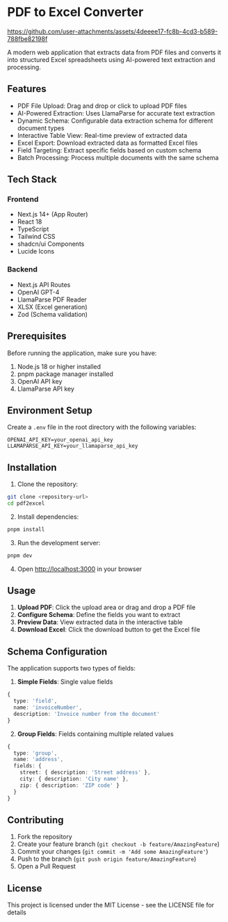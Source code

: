 # PDF to Excel Converter



https://github.com/user-attachments/assets/4deeee17-fc8b-4cd3-b589-788fbe82198f



A modern web application that extracts data from PDF files and converts it into structured Excel spreadsheets using AI-powered text extraction and processing.

## Features

- PDF File Upload: Drag and drop or click to upload PDF files
- AI-Powered Extraction: Uses LlamaParse for accurate text extraction
- Dynamic Schema: Configurable data extraction schema for different document types
- Interactive Table View: Real-time preview of extracted data
- Excel Export: Download extracted data as formatted Excel files
- Field Targeting: Extract specific fields based on custom schema
- Batch Processing: Process multiple documents with the same schema

## Tech Stack

### Frontend
- Next.js 14+ (App Router)
- React 18
- TypeScript
- Tailwind CSS
- shadcn/ui Components
- Lucide Icons

### Backend
- Next.js API Routes
- OpenAI GPT-4
- LlamaParse PDF Reader
- XLSX (Excel generation)
- Zod (Schema validation)


## Prerequisites

Before running the application, make sure you have:

1. Node.js 18 or higher installed
2. pnpm package manager installed
3. OpenAI API key
4. LlamaParse API key

## Environment Setup

Create a `.env` file in the root directory with the following variables:

```env
OPENAI_API_KEY=your_openai_api_key
LLAMAPARSE_API_KEY=your_llamaparse_api_key
```

## Installation

1. Clone the repository:
```bash
git clone <repository-url>
cd pdf2excel
```

2. Install dependencies:
```bash
pnpm install
```

3. Run the development server:
```bash
pnpm dev
```

4. Open [http://localhost:3000](http://localhost:3000) in your browser

## Usage

1. **Upload PDF**: Click the upload area or drag and drop a PDF file
2. **Configure Schema**: Define the fields you want to extract
3. **Preview Data**: View extracted data in the interactive table
4. **Download Excel**: Click the download button to get the Excel file

## Schema Configuration

The application supports two types of fields:

1. **Simple Fields**: Single value fields
```typescript
{
  type: 'field',
  name: 'invoiceNumber',
  description: 'Invoice number from the document'
}
```

2. **Group Fields**: Fields containing multiple related values
```typescript
{
  type: 'group',
  name: 'address',
  fields: {
    street: { description: 'Street address' },
    city: { description: 'City name' },
    zip: { description: 'ZIP code' }
  }
}
```

## Contributing

1. Fork the repository
2. Create your feature branch (`git checkout -b feature/AmazingFeature`)
3. Commit your changes (`git commit -m 'Add some AmazingFeature'`)
4. Push to the branch (`git push origin feature/AmazingFeature`)
5. Open a Pull Request

## License

This project is licensed under the MIT License - see the LICENSE file for details
